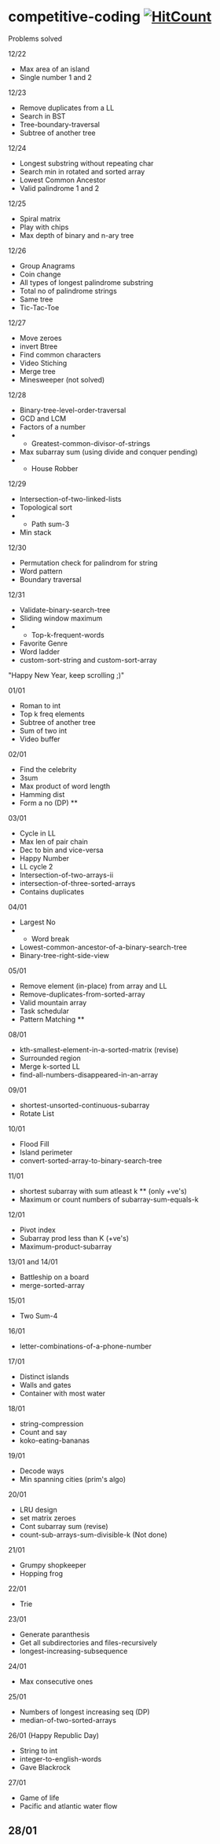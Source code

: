 # competitive-coding  [![HitCount](http://hits.dwyl.io/ssp4all/competitive-coding.svg)](http://hits.dwyl.io/ssp4all/competitive-coding)

Problems solved
 
12/22
- Max area of an island
- Single number 1 and 2

12/23
- Remove duplicates from a LL
- Search in BST
- Tree-boundary-traversal
- Subtree of another tree

12/24
- Longest substring without repeating char
- Search min in rotated and sorted array
- Lowest Common Ancestor
- Valid palindrome 1 and 2


12/25
- Spiral matrix
- Play with chips
- Max depth of binary and n-ary tree

12/26
- Group Anagrams
- Coin change
- All types of longest palindrome substring
- Total no of palindrome strings
- Same tree
- Tic-Tac-Toe

12/27
- Move zeroes
- invert Btree
- Find common characters
- Video Stiching
- Merge tree
- Minesweeper (not solved)

12/28
- Binary-tree-level-order-traversal
- GCD and LCM
- Factors of a number
- * Greatest-common-divisor-of-strings
- Max subarray sum (using divide and conquer pending)
- * House Robber

12/29
- Intersection-of-two-linked-lists
- Topological sort
- * Path sum-3
- Min stack

12/30
- Permutation check for palindrom for string
- Word pattern
- Boundary traversal

12/31
- Validate-binary-search-tree
- Sliding window maximum
- * Top-k-frequent-words
- Favorite Genre
- Word ladder
- custom-sort-string and custom-sort-array

"Happy New Year, keep scrolling ;)"

01/01
- Roman to int
- Top k freq elements
- Subtree of another tree
- Sum of two int
- Video buffer

02/01
- Find the celebrity
- 3sum
- Max product of word length
- Hamming dist
- Form a no (DP) **

03/01
- Cycle in LL
- Max len of pair chain
- Dec to bin and vice-versa
- Happy Number
- LL cycle 2
- Intersection-of-two-arrays-ii
- intersection-of-three-sorted-arrays
- Contains duplicates

04/01
- Largest No
- * Word break
- Lowest-common-ancestor-of-a-binary-search-tree
- Binary-tree-right-side-view

05/01
- Remove element (in-place) from array and LL
- Remove-duplicates-from-sorted-array
- Valid mountain array
- Task schedular
- Pattern Matching **

08/01
- kth-smallest-element-in-a-sorted-matrix (revise)
- Surrounded region
- Merge k-sorted LL
- find-all-numbers-disappeared-in-an-array

09/01
- shortest-unsorted-continuous-subarray
- Rotate List

10/01
- Flood Fill
- Island perimeter
- convert-sorted-array-to-binary-search-tree

11/01
- shortest subarray with sum atleast k ** (only +ve's)
- Maximum or count numbers of subarray-sum-equals-k

12/01
- Pivot index
- Subarray prod less than K (+ve's)
- Maximum-product-subarray

13/01 and 14/01
- Battleship on a board
- merge-sorted-array

15/01
- Two Sum-4

16/01
- letter-combinations-of-a-phone-number

17/01
- Distinct islands
- Walls and gates
- Container with most water

18/01
- string-compression
- Count and say
- koko-eating-bananas

19/01
- Decode ways
- Min spanning cities (prim's algo)

20/01
- LRU design
- set matrix zeroes
- Cont subarray sum (revise)
- count-sub-arrays-sum-divisible-k (Not done)

21/01
- Grumpy shopkeeper
- Hopping frog

22/01
- Trie 

23/01
- Generate paranthesis
- Get all subdirectories and files-recursively
- longest-increasing-subsequence

24/01
- Max consecutive ones

25/01
- Numbers of longest increasing seq (DP)
- median-of-two-sorted-arrays

26/01 (Happy Republic Day)
- String to int
- integer-to-english-words
- Gave Blackrock 

27/01
- Game of life
- Pacific and atlantic water flow

28/01
- 